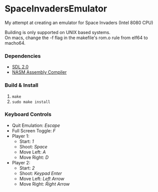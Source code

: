 # SpaceInvadersEmulator

My attempt at creating an emulator for Space Invaders (Intel 8080 CPU)

Building is only supported on UNIX based systems.  
On macs, change the -f flag in the makefile's rom.o rule from elf64 to macho64.

### Dependencies

* [SDL 2.0](https://www.libsdl.org/index.php)
* [NASM Assembly Compiler](http://www.nasm.us/)

### Build & Install

1. `make`
2. `sudo make install`

### Keyboard Controls

* Quit Emulation: *Escape*
* Full Screen Toggle: *F*
* Player 1:
    * Start: *1*
    * Shoot: *Space*
    * Move Left: *A*
    * Move Right: *D*
* Player 2:
    * Start: *2*
    * Shoot: *Keypad Enter*
    * Move Left: *Left Arrow*
    * Move Right: *Right Arrow*
